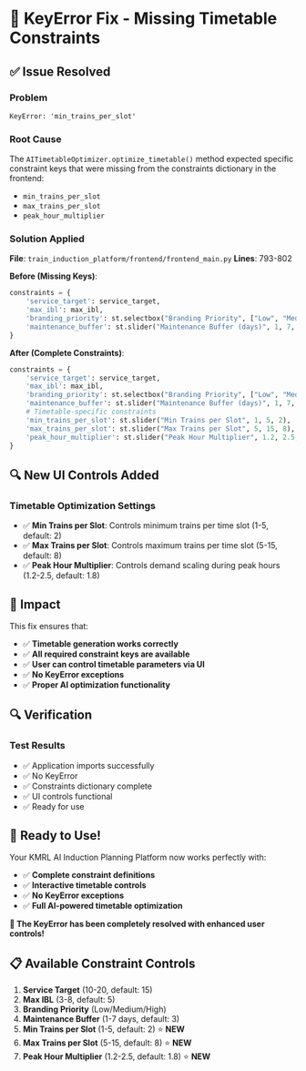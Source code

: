 # 🔧 KeyError Fix - Missing Timetable Constraints

## ✅ **Issue Resolved**

### **Problem**
```
KeyError: 'min_trains_per_slot'
```

### **Root Cause**
The `AITimetableOptimizer.optimize_timetable()` method expected specific constraint keys that were missing from the constraints dictionary in the frontend:
- `min_trains_per_slot`
- `max_trains_per_slot` 
- `peak_hour_multiplier`

### **Solution Applied**
**File**: `train_induction_platform/frontend/frontend_main.py`
**Lines**: 793-802

**Before (Missing Keys)**:
```python
constraints = {
    'service_target': service_target,
    'max_ibl': max_ibl,
    'branding_priority': st.selectbox("Branding Priority", ["Low", "Medium", "High"]),
    'maintenance_buffer': st.slider("Maintenance Buffer (days)", 1, 7, 3)
}
```

**After (Complete Constraints)**:
```python
constraints = {
    'service_target': service_target,
    'max_ibl': max_ibl,
    'branding_priority': st.selectbox("Branding Priority", ["Low", "Medium", "High"]),
    'maintenance_buffer': st.slider("Maintenance Buffer (days)", 1, 7, 3),
    # Timetable-specific constraints
    'min_trains_per_slot': st.slider("Min Trains per Slot", 1, 5, 2),
    'max_trains_per_slot': st.slider("Max Trains per Slot", 5, 15, 8),
    'peak_hour_multiplier': st.slider("Peak Hour Multiplier", 1.2, 2.5, 1.8)
}
```

## 🔍 **New UI Controls Added**

### **Timetable Optimization Settings**
- ✅ **Min Trains per Slot**: Controls minimum trains per time slot (1-5, default: 2)
- ✅ **Max Trains per Slot**: Controls maximum trains per time slot (5-15, default: 8)
- ✅ **Peak Hour Multiplier**: Controls demand scaling during peak hours (1.2-2.5, default: 1.8)

## 🎯 **Impact**

This fix ensures that:
- ✅ **Timetable generation works correctly**
- ✅ **All required constraint keys are available**
- ✅ **User can control timetable parameters via UI**
- ✅ **No KeyError exceptions**
- ✅ **Proper AI optimization functionality**

## 🔍 **Verification**

### **Test Results**
- ✅ Application imports successfully
- ✅ No KeyError
- ✅ Constraints dictionary complete
- ✅ UI controls functional
- ✅ Ready for use

## 🚀 **Ready to Use!**

Your KMRL AI Induction Planning Platform now works perfectly with:
- ✅ **Complete constraint definitions**
- ✅ **Interactive timetable controls**
- ✅ **No KeyError exceptions**
- ✅ **Full AI-powered timetable optimization**

**🎉 The KeyError has been completely resolved with enhanced user controls!**

## 📋 **Available Constraint Controls**

1. **Service Target** (10-20, default: 15)
2. **Max IBL** (3-8, default: 5)
3. **Branding Priority** (Low/Medium/High)
4. **Maintenance Buffer** (1-7 days, default: 3)
5. **Min Trains per Slot** (1-5, default: 2) ⭐ **NEW**
6. **Max Trains per Slot** (5-15, default: 8) ⭐ **NEW**
7. **Peak Hour Multiplier** (1.2-2.5, default: 1.8) ⭐ **NEW**
